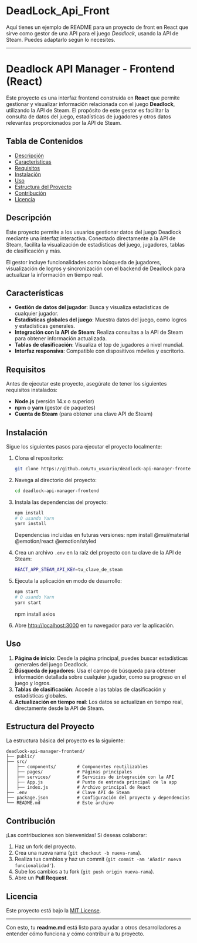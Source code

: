 # DeadLock_Api_Front
Aquí tienes un ejemplo de README para un proyecto de front en React que sirve como gestor de una API para el juego *Deadlock*, usando la API de Steam. Puedes adaptarlo según lo necesites.

---

# Deadlock API Manager - Frontend (React)

Este proyecto es una interfaz frontend construida en **React** que permite gestionar y visualizar información relacionada con el juego **Deadlock**, utilizando la API de Steam. El propósito de este gestor es facilitar la consulta de datos del juego, estadísticas de jugadores y otros datos relevantes proporcionados por la API de Steam.

## Tabla de Contenidos

- [Descripción](#descripción)
- [Características](#características)
- [Requisitos](#requisitos)
- [Instalación](#instalación)
- [Uso](#uso)
- [Estructura del Proyecto](#estructura-del-proyecto)
- [Contribución](#contribución)
- [Licencia](#licencia)

## Descripción

Este proyecto permite a los usuarios gestionar datos del juego Deadlock mediante una interfaz interactiva. Conectado directamente a la API de Steam, facilita la visualización de estadísticas del juego, jugadores, tablas de clasificación y más.

El gestor incluye funcionalidades como búsqueda de jugadores, visualización de logros y sincronización con el backend de Deadlock para actualizar la información en tiempo real.

## Características

- **Gestión de datos del jugador**: Busca y visualiza estadísticas de cualquier jugador.
- **Estadísticas globales del juego**: Muestra datos del juego, como logros y estadísticas generales.
- **Integración con la API de Steam**: Realiza consultas a la API de Steam para obtener información actualizada.
- **Tablas de clasificación**: Visualiza el top de jugadores a nivel mundial.
- **Interfaz responsiva**: Compatible con dispositivos móviles y escritorio.

## Requisitos

Antes de ejecutar este proyecto, asegúrate de tener los siguientes requisitos instalados:

- **Node.js** (versión 14.x o superior)
- **npm** o **yarn** (gestor de paquetes)
- **Cuenta de Steam** (para obtener una clave API de Steam)

## Instalación

Sigue los siguientes pasos para ejecutar el proyecto localmente:

1. Clona el repositorio:

   ```bash
   git clone https://github.com/tu_usuario/deadlock-api-manager-frontend.git
   ```

2. Navega al directorio del proyecto:

   ```bash
   cd deadlock-api-manager-frontend
   ```

3. Instala las dependencias del proyecto:

   ```bash
   npm install
   # O usando Yarn
   yarn install
   ```
   Dependencias incluidas en futuras versiones: 
   npm install @mui/material @emotion/react @emotion/styled

4. Crea un archivo `.env` en la raíz del proyecto con tu clave de la API de Steam:

   ```bash
   REACT_APP_STEAM_API_KEY=tu_clave_de_steam
   ```

5. Ejecuta la aplicación en modo de desarrollo:

   ```bash
   npm start
   # O usando Yarn
   yarn start
   ```

   npm install axios


6. Abre [http://localhost:3000](http://localhost:3000) en tu navegador para ver la aplicación.

## Uso

1. **Página de inicio**: Desde la página principal, puedes buscar estadísticas generales del juego Deadlock.
2. **Búsqueda de jugadores**: Usa el campo de búsqueda para obtener información detallada sobre cualquier jugador, como su progreso en el juego y logros.
3. **Tablas de clasificación**: Accede a las tablas de clasificación y estadísticas globales.
4. **Actualización en tiempo real**: Los datos se actualizan en tiempo real, directamente desde la API de Steam.

## Estructura del Proyecto

La estructura básica del proyecto es la siguiente:

```
deadlock-api-manager-frontend/
├── public/
├── src/
│   ├── components/        # Componentes reutilizables
│   ├── pages/             # Páginas principales
│   ├── services/          # Servicios de integración con la API
│   ├── App.js             # Punto de entrada principal de la app
│   ├── index.js           # Archivo principal de React
├── .env                   # Clave API de Steam
├── package.json           # Configuración del proyecto y dependencias
└── README.md              # Este archivo
```

## Contribución

¡Las contribuciones son bienvenidas! Si deseas colaborar:

1. Haz un fork del proyecto.
2. Crea una nueva rama (`git checkout -b nueva-rama`).
3. Realiza tus cambios y haz un commit (`git commit -am 'Añadir nueva funcionalidad'`).
4. Sube los cambios a tu fork (`git push origin nueva-rama`).
5. Abre un **Pull Request**.

## Licencia

Este proyecto está bajo la [MIT License](LICENSE).

---

Con esto, tu **readme.md** está listo para ayudar a otros desarrolladores a entender cómo funciona y cómo contribuir a tu proyecto.